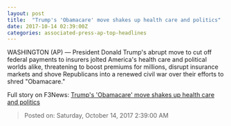```yaml
---
layout: post
title:  "Trump's 'Obamacare' move shakes up health care and politics"
date: 2017-10-14 02:39:00Z
categories: associated-press-ap-top-headlines
---
```


WASHINGTON (AP) — President Donald Trump's abrupt move to cut off federal payments to insurers jolted America's health care and political worlds alike, threatening to boost premiums for millions, disrupt insurance markets and shove Republicans into a renewed civil war over their efforts to shred "Obamacare."


Full story on F3News: [Trump's 'Obamacare' move shakes up health care and politics](http://www.f3nws.com/n/2ajzrC)

> Posted on: Saturday, October 14, 2017 2:39:00 AM

